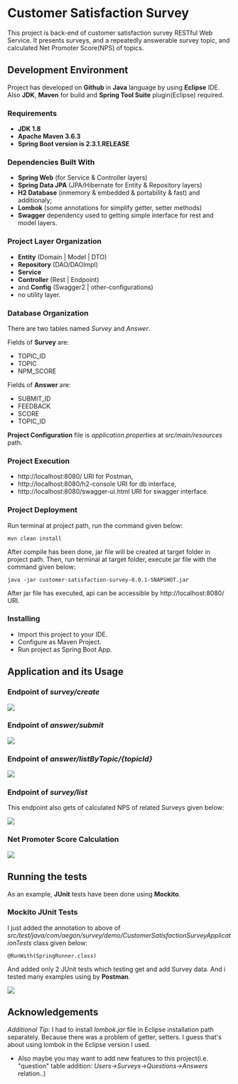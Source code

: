 # Customer Satisfaction Survey

This project is back-end of customer satisfaction survey RESTful Web Service.
It presents surveys, and a repeatedly answerable survey topic, and calculated Net Promoter Score(NPS) of topics.

## Development Environment

Project has developed on **Github** in **Java** language by using **Eclipse** IDE. Also **JDK**, **Maven** for build and **Spring Tool Suite** plugin(Eclipse) required.

### Requirements

* **JDK 1.8**
* **Apache Maven 3.6.3**
* **Spring Boot version is 2.3.1.RELEASE**

### Dependencies Built With

* **Spring Web** (for Service & Controller layers)
* **Spring Data JPA** (JPA/Hibernate for Entity & Repository layers)
* **H2 Database** (inmemory & embedded & portability & fast)
and additionaly;
* **Lombok** (some annotations for simplify getter, setter methods)
* **Swagger** dependency used to getting simple interface for rest and model layers.

### Project Layer Organization

* **Entity** (Domain | Model | DTO)
* **Repository** (DAO/DAOImpl)
* **Service**
* **Controller** (Rest | Endpoint)
* and **Config** (Swagger2 | other-configurations)
* no utility layer.

### Database Organization

There are two tables named *Survey* and *Answer*.

Fields of **Survey** are:
* TOPIC_ID
* TOPIC
* NPM_SCORE

Fields of **Answer** are:
* SUBMIT_ID
* FEEDBACK
* SCORE
* TOPIC_ID

**Project Configuration** file is *application.properties* at *src/main/resources* path.


### Project Execution

* http://localhost:8080/ URI for Postman,
* http://localhost:8080/h2-console URI for db interface, 
* http://localhost:8080/swagger-ui.html URI for swagger interface.

### Project Deployment

Run terminal at project path, run the command given below:
```
mvn clean install
```
After compile has been done, jar file will be created at target folder in project path. Then, run terminal at target folder, execute jar file with the command given below:
```
java -jar customer-satisfaction-survey-0.0.1-SNAPSHOT.jar
```
After jar file has executed, api can be accessible by http://localhost:8080/ URI.

### Installing

* Import this project to your IDE.
* Configure as Maven Project.
* Run project as Spring Boot App.

## Application and its Usage

### Endpoint of *survey/create*
<img src="https://i.ibb.co/t8Xj4f1/create-survey.png">

### Endpoint of *answer/submit*
<img src="https://i.ibb.co/56JGn7V/submit-answer.png">

### Endpoint of *answer/listByTopic/{topicId}*
<img src="https://i.ibb.co/6FprMVL/list-answers-of-survey.png">

### Endpoint of *survey/list*
This endpoint also gets of calculated NPS of related Surveys given below:

<img src="https://i.ibb.co/2MDMHPb/survey-list.png">

### **Net Promoter Score Calculation**
<img src="https://i.ibb.co/XXZjYL2/NPS.png">

## Running the tests

As an example, **JUnit** tests have been done using **Mockito**.

### Mockito JUnit Tests

I just added the annotation to above of *src/test/java/com/aegon/survey/demo/CustomerSatisfactionSurveyApplicationTests* class given below:

```
@RunWith(SpringRunner.class)
```
And added only 2 JUnit tests which testing get and add Survey data.
And i tested many examples using by **Postman**.

<img src="https://i.ibb.co/yqTF9h1/test.png">


## Acknowledgements

*Additional Tip*: I had to install *lombok.jar* file in Eclipse installation path separately. Because there was a problem of getter, setters. I guess that's about using lombok in the Eclipse version I used.

* Also maybe you may want to add new features to this project(i.e. "question" table addition: *Users->Surveys->Questions->Answers* relation..)
